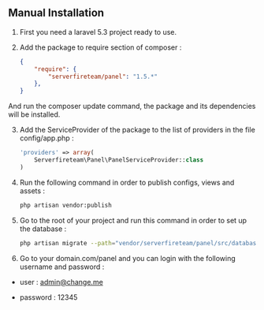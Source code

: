 ## Manual Installation

1. First you need a laravel 5.3 project ready to use.

2. Add the package to require section of composer :

    ```json
    {
        "require": {
            "serverfireteam/panel": "1.5.*"
        },
    }
    ```


And run the composer update command, the package and its dependencies will be installed.

3. Add the ServiceProvider of the package to the list of providers in the file config/app.php :

    ```php
    'providers' => array(
    	Serverfireteam\Panel\PanelServiceProvider::class
    )
    ```

4. Run the following command in order to publish configs, views and assets :

    ```bash
    php artisan vendor:publish
    ```

5. Go to the root of your project and run this command in order to set up the database :

    ```bash
    php artisan migrate --path="vendor/serverfireteam/panel/src/database/migrations"
    ```

6. Go to your domain.com/panel and you can login with the following username and password :

 * user : admin@change.me

 * password : 12345
